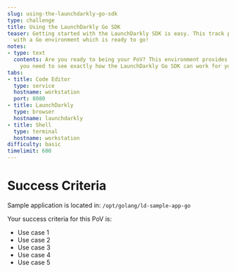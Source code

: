 ```yaml
---
slug: using-the-launchdarkly-go-sdk
type: challenge
title: Using the LaunchDarkly Go SDK
teaser: Getting started with the LaunchDarkly SDK is easy. This track provides you
  with a Go environment which is ready to go!
notes:
- type: text
  contents: Are you ready to being your PoV? This environment provides you with everything
    you need to see exactly how the LaunchDarkly Go SDK can work for you.
tabs:
- title: Code Editor
  type: service
  hostname: workstation
  port: 8080
- title: LaunchDarkly
  type: browser
  hostname: launchdarkly
- title: Shell
  type: terminal
  hostname: workstation
difficulty: basic
timelimit: 600
---
```

# Success Criteria

Sample application is located in:
`/opt/golang/ld-sample-app-go`

Your success criteria for this PoV is:
* Use case 1
* Use case 2
* Use case 3
* Use case 4
* Use case 5

